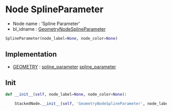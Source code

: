 # Node SplineParameter

- Node name : 'Spline Parameter'
- bl_idname : [GeometryNodeSplineParameter](https://docs.blender.org/api/current/bpy.types.GeometryNodeSplineParameter.html)


``` python
SplineParameter(node_label=None, node_color=None)
```
## Implementation

- [GEOMETRY](/docs/GeoNodes/GEOMETRY.md) : [spline_parameter](/docs/GeoNodes/socket_GEOMETRY.md#spline_parameter) [spline_parameter](/docs/GeoNodes/socket_GEOMETRY.md#spline_parameter)

## Init

``` python
def __init__(self, node_label=None, node_color=None):

    StackedNode.__init__(self, 'GeometryNodeSplineParameter', node_label=node_label, node_color=node_color)
```
